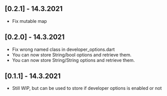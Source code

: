## [0.2.1] - 14.3.2021

* Fix mutable map

## [0.2.0] - 14.3.2021

* Fix wrong named class in developer_options.dart
* You can now store String/bool options and retrieve them.
* You can now store String/String options and retrieve them.


## [0.1.1] - 14.3.2021

* Still WIP, but can be used to store if developer options is enabled or not
